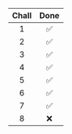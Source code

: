 | Chall | Done |
|:-----:|:----:|
|1      |✅   |
|2      |✅   |
|3      |✅   |
|4      |✅   |
|5      |✅   |
|6      |✅   |
|7      |✅   |
|8      |❌   |

